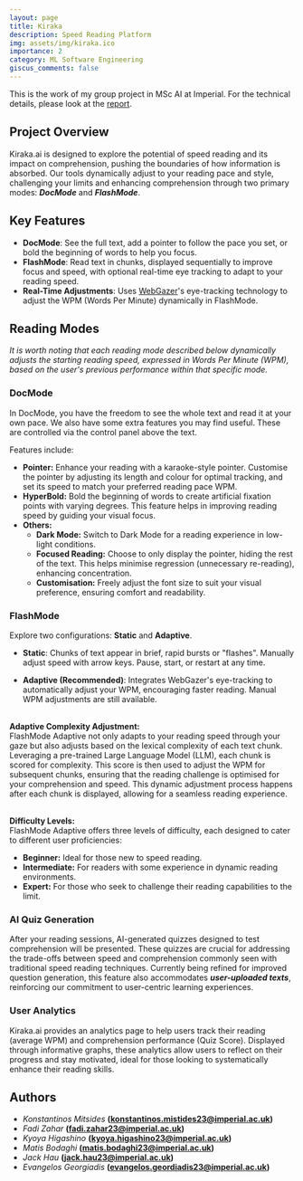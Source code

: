 ```yaml
---
layout: page
title: Kiraka
description: Speed Reading Platform
img: assets/img/kiraka.ico
importance: 2
category: ML Software Engineering
giscus_comments: false
---
```


This is the work of my group project in MSc AI at Imperial. For the technical details, please look at the [report](/assets/pdf/kiraka_report.pdf).

## Project Overview

Kiraka.ai is designed to explore the potential of speed reading and its impact on comprehension, pushing the boundaries of how information is absorbed. Our tools dynamically adjust to your reading pace and style, challenging your limits and enhancing comprehension through two primary modes: ***DocMode*** and ***FlashMode***.

## Key Features

- **DocMode**: See the full text, add a pointer to follow the pace you set, or bold the beginning of words to help you focus.
- **FlashMode**: Read text in chunks, displayed sequentially to improve focus and speed, with optional real-time eye tracking to adapt to your reading speed. 
- **Real-Time Adjustments**: Uses [WebGazer](https://webgazer.cs.brown.edu/)'s eye-tracking technology to adjust the WPM (Words Per Minute) dynamically in FlashMode.

## Reading Modes

*It is worth noting that each reading mode described below dynamically adjusts the starting reading speed, expressed in Words Per Minute (WPM), based on the user's previous performance within that specific mode.*

### DocMode
In DocMode, you have the freedom to see the whole text and read it at your own pace. We also have some extra features you may find useful. These are controlled via the control panel above the text.

Features include:
- **Pointer:** Enhance your reading with a karaoke-style pointer. Customise the pointer by adjusting its length and colour for optimal tracking, and set its speed to match your preferred reading pace WPM.
- **HyperBold:** Bold the beginning of words to create artificial fixation points with varying degrees. This feature helps in improving reading speed by guiding your visual focus.
- **Others:**
    - **Dark Mode:** Switch to Dark Mode for a reading experience in low-light conditions.
    - **Focused Reading:** Choose to only display the pointer, hiding the rest of the text. This helps minimise regression (unnecessary re-reading), enhancing concentration.
    - **Customisation:** Freely adjust the font size to suit your visual preference, ensuring comfort and readability.


### FlashMode
Explore two configurations: **Static** and **Adaptive**.

- **Static**: Chunks of text appear in brief, rapid bursts or "flashes". Manually adjust speed with arrow keys. Pause, start, or restart at any time.

- **Adaptive (Recommended)**: Integrates WebGazer's eye-tracking to automatically adjust your WPM, encouraging faster reading. Manual WPM adjustments are still available.

\
**Adaptive Complexity Adjustment:**
\
FlashMode Adaptive not only adapts to your reading speed through your gaze but also adjusts based on the lexical complexity of each text chunk. Leveraging a pre-trained Large Language Model (LLM), each chunk is scored for complexity. This score is then used to adjust the WPM for subsequent chunks, ensuring that the reading challenge is optimised for your comprehension and speed. This dynamic adjustment process happens after each chunk is displayed, allowing for a seamless reading experience.

\
**Difficulty Levels:**
\
FlashMode Adaptive offers three levels of difficulty, each designed to cater to different user proficiencies:

- **Beginner:** Ideal for those new to speed reading.
- **Intermediate:** For readers with some experience in dynamic reading environments.
- **Expert:** For those who seek to challenge their reading capabilities to the limit.

### AI Quiz Generation
After your reading sessions, AI-generated quizzes designed to test comprehension will be presented. These quizzes are crucial for addressing the trade-offs between speed and comprehension commonly seen with traditional speed reading techniques. Currently being refined for improved question generation, this feature also accommodates ***user-uploaded texts***, reinforcing our commitment to user-centric learning experiences.

### User Analytics
Kiraka.ai provides an analytics page to help users track their reading (average WPM) and comprehension performance (Quiz Score). Displayed through informative graphs, these analytics allow users to reflect on their progress and stay motivated, ideal for those looking to systematically enhance their reading skills.


## Authors
- *Konstantinos Mitsides* **(konstantinos.mistides23@imperial.ac.uk)**
- *Fadi Zahar* **(fadi.zahar23@imperial.ac.uk)**
- *Kyoya Higashino* **(kyoya.higashino23@imperial.ac.uk)**
- *Matis Bodaghi* **(matis.bodaghi23@imperial.ac.uk)**
- *Jack Hau* **(jack.hau23@imperial.ac.uk)**
- *Evangelos Georgiadis* **(evangelos.geordiadis23@imperial.ac.uk)**
